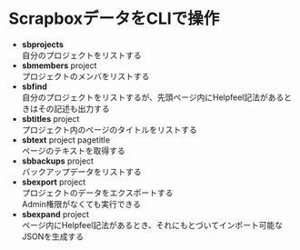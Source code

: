 <h1>ScrapboxデータをCLIで操作</h1>

<ul>
  <li><b>sbprojects</b></li>
  自分のプロジェクトをリストする
  <li><b>sbmembers</b> project</li>
  プロジェクトのメンバをリストする
  <li><b>sbfind</b></li>
  自分のプロジェクトをリストするが、先頭ページ内にHelpfeel記法があるときはその記述も出力する
  <li><b>sbtitles</b> project</li>
  プロジェクト内のページのタイトルをリストする
  <li><b>sbtext</b> project pagetitle</li>
  ページのテキストを取得する
  <li><b>sbbackups</b> project</li>
  バックアップデータをリストする
  <li><b>sbexport</b> project</li>
    プロジェクトのデータをエクスポートする
    <br>
    Admin権限がなくても実行できる
  <li><b>sbexpand</b> project</li>
  ページ内にHelpfeel記法があるとき、それにもとづいてインポート可能なJSONを生成する
</ul>

